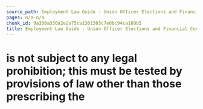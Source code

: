 ```yaml
---
source_path: Employment Law Guide - Union Officer Elections and Financial Controls.md
pages: n/a-n/a
chunk_id: 9a300a330a2e2a75ca1301303c7e0bc94ca169b5
title: Employment Law Guide - Union Officer Elections and Financial Controls
---
```

# is not subject to any legal prohibition; this must be tested by provisions of law other than those prescribing the

